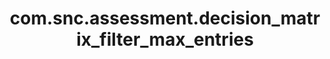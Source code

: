 ---
weight: 304
layout: page
title: com.snc.assessment.decision_matrix_filter_max_entries
description: ""
value: "1000"
---